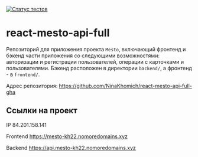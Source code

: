 [![Статус тестов](../../actions/workflows/tests.yml/badge.svg)](../../actions/workflows/tests.yml)

# react-mesto-api-full
Репозиторий для приложения проекта `Mesto`, включающий фронтенд и бэкенд части приложения со следующими возможностями: авторизации и регистрации пользователей, операции с карточками и пользователями. Бэкенд расположен в директории `backend/`, а фронтенд - в `frontend/`.

Адрес репозитория: https://github.com/NinaKhomich/react-mesto-api-full-gha

## Ссылки на проект

IP 84.201.158.141

Frontend https://mesto-kh22.nomoredomains.xyz

Backend https://api.mesto-kh22.nomoredomains.xyz
